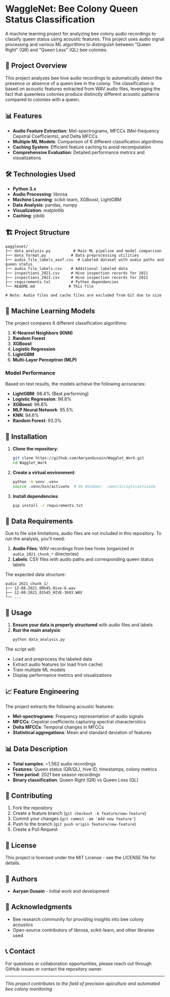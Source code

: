 # WaggleNet: Bee Colony Queen Status Classification

A machine learning project for analyzing bee colony audio recordings to classify queen status using acoustic features. This project uses audio signal processing and various ML algorithms to distinguish between "Queen Right" (QR) and "Queen Less" (QL) bee colonies.

## 🐝 Project Overview

This project analyzes bee hive audio recordings to automatically detect the presence or absence of a queen bee in the colony. The classification is based on acoustic features extracted from WAV audio files, leveraging the fact that queenless colonies produce distinctly different acoustic patterns compared to colonies with a queen.

## 📊 Features

- **Audio Feature Extraction**: Mel-spectrograms, MFCCs (Mel-frequency Cepstral Coefficients), and Delta MFCCs
- **Multiple ML Models**: Comparison of 6 different classification algorithms
- **Caching System**: Efficient feature caching to avoid recomputation
- **Comprehensive Evaluation**: Detailed performance metrics and visualizations

## 🛠 Technologies Used

- **Python 3.x**
- **Audio Processing**: librosa
- **Machine Learning**: scikit-learn, XGBoost, LightGBM
- **Data Analysis**: pandas, numpy
- **Visualization**: matplotlib
- **Caching**: joblib

## 🏗 Project Structure

```
wagglenet/
├── data_analysis.py          # Main ML pipeline and model comparison
├── data_format.py           # Data preprocessing utilities
├── audio_file_labels_asof.csv  # Labeled dataset with audio paths and queen status
├── audio_file_labels.csv    # Additional labeled data
├── inspections_2021.csv     # Hive inspection records for 2021
├── inspections_2022.csv     # Hive inspection records for 2022
├── requirements.txt         # Python dependencies
└── README.md               # This file

# Note: Audio files and cache files are excluded from Git due to size
```

## 🎯 Machine Learning Models

The project compares 6 different classification algorithms:

1. **K-Nearest Neighbors (KNN)**
2. **Random Forest**
3. **XGBoost**
4. **Logistic Regression**
5. **LightGBM**
6. **Multi-Layer Perceptron (MLP)**

### Model Performance
Based on test results, the models achieve the following accuracies:
- **LightGBM**: 98.4% (Best performing)
- **Logistic Regression**: 96.8%
- **XGBoost**: 96.8%
- **MLP Neural Network**: 95.5%
- **KNN**: 94.6%
- **Random Forest**: 93.3%

## 🔧 Installation

1. **Clone the repository**:
   ```bash
   git clone https://github.com/AaryanGusain/Wagglet_Work.git
   cd Wagglet_Work
   ```

2. **Create a virtual environment**:
   ```bash
   python -m venv .venv
   source .venv/bin/activate  # On Windows: .venv\Scripts\activate
   ```

3. **Install dependencies**:
   ```bash
   pip install -r requirements.txt
   ```

## 📁 Data Requirements

Due to file size limitations, audio files are not included in this repository. To run the analysis, you'll need:

1. **Audio Files**: WAV recordings from bee hives (organized in `audio_2021_chunk_*` directories)
2. **Labels**: CSV files with audio paths and corresponding queen status labels

The expected data structure:
```
audio_2021_chunk_1/
├── 12-08-2021_00h45_Hive-6.wav
├── 12-08-2021_01h45_HIVE-3693.WAV
└── ...
```

## 🚀 Usage

1. **Ensure your data is properly structured** with audio files and labels
2. **Run the main analysis**:
   ```bash
   python data_analysis.py
   ```

The script will:
- Load and preprocess the labeled data
- Extract audio features (or load from cache)
- Train multiple ML models
- Display performance metrics and visualizations

## 📈 Feature Engineering

The project extracts the following acoustic features:

- **Mel-spectrograms**: Frequency representation of audio signals
- **MFCCs**: Cepstral coefficients capturing spectral characteristics
- **Delta MFCCs**: Temporal changes in MFCCs
- **Statistical aggregations**: Mean and standard deviation of features

## 📊 Data Description

- **Total samples**: ~1,562 audio recordings
- **Features**: Queen status (QR/QL), hive ID, timestamps, colony metrics
- **Time period**: 2021 bee season recordings
- **Binary classification**: Queen Right (QR) vs Queen Less (QL)

## 🤝 Contributing

1. Fork the repository
2. Create a feature branch (`git checkout -b feature/new-feature`)
3. Commit your changes (`git commit -am 'Add new feature'`)
4. Push to the branch (`git push origin feature/new-feature`)
5. Create a Pull Request

## 📝 License

This project is licensed under the MIT License - see the LICENSE file for details.

## 👥 Authors

- **Aaryan Gusain** - Initial work and development

## 🙏 Acknowledgments

- Bee research community for providing insights into bee colony acoustics
- Open-source contributors of librosa, scikit-learn, and other libraries used

## 📞 Contact

For questions or collaboration opportunities, please reach out through GitHub issues or contact the repository owner.

---

*This project contributes to the field of precision apiculture and automated bee colony monitoring.*
